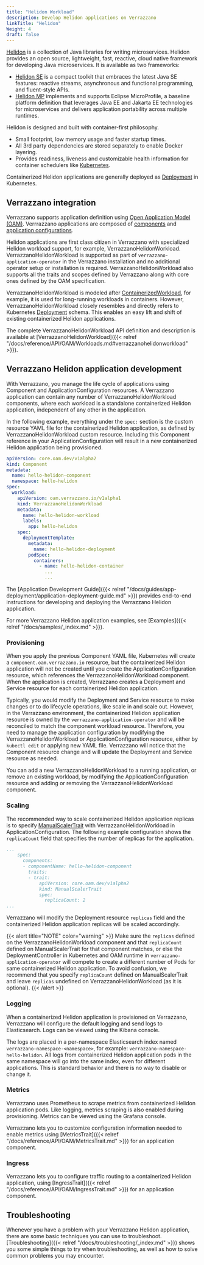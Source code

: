 ```yaml
---
title: "Helidon Workload"
description: Develop Helidon applications on Verrazzano
linkTitle: "Helidon"
Weight: 4
draft: false
---
```



[Helidon](https://helidon.io) is a collection of Java libraries for writing microservices. Helidon provides an open source,
lightweight, fast, reactive, cloud native framework for developing Java microservices. It is available as two frameworks:

- [Helidon SE](https://helidon.io/docs/latest/#/se/introduction/01_introduction) is a compact toolkit that embraces the
  latest Java SE features: reactive streams, asynchronous and functional programming, and fluent-style APIs.
- [Helidon MP](https://helidon.io/docs/latest/#/mp/introduction/01_introduction) implements and supports Eclipse MicroProfile,
  a baseline platform definition that leverages Java EE and Jakarta EE technologies for microservices and delivers application
  portability across multiple runtimes.

Helidon is designed and built with container-first philosophy.

- Small footprint, low memory usage and faster startup times.
- All 3rd party dependencies are stored separately to enable Docker layering.
- Provides readiness, liveness and customizable health information for container schedulers like [Kubernetes](https://kubernetes.io/).

Containerized Helidon applications are generally deployed as [Deployment](https://kubernetes.io/docs/reference/kubernetes-api/workload-resources/deployment-v1/) in Kubernetes.

## Verrazzano integration

Verrazzano supports application definition using [Open Application Model (OAM)](https://oam.dev/). Verrrazzano applications
are composed of [components](https://github.com/oam-dev/spec/blob/master/3.component_model.md) and
[application configurations](https://github.com/oam-dev/spec/blob/master/7.application.md).

Helidon applications are first class citizen in Verrazzano with specialized Helidon workload support, for example,
VerrazzanoHelidonWorkload. VerrazzanoHelidonWorkload is supported as part of `verrazzano-application-operator` in the
Verrazzano installation and no additional operator setup or installation is required. VerrazzanoHelidonWorkload also supports all
the traits and scopes defined by Verrazzano along with core ones defined by the OAM specification.

VerrazzanoHelidonWorkload is modeled after [ContainerizedWorkload](https://github.com/oam-dev/spec/blob/v0.2.1/core/workloads/containerized_workload/containerized_workload.md),
for example, it is used for long-running workloads in containers. However, VerrazzanoHelidonWorkload closely resembles and directly refers to
Kubernetes [Deployment](https://kubernetes.io/docs/reference/kubernetes-api/workload-resources/deployment-v1/) schema. This
enables an easy lift and shift of existing containerized Helidon applications.

The complete VerrazzanoHelidonWorkload API
definition and description is available at [VerrazzanoHelidonWorkload]({{< relref "/docs/reference/API/OAM/Workloads.md#verrazzanohelidonworkload" >}}).

## Verrazzano Helidon application development

With Verrazzano, you manage the life cycle of applications using Component and ApplicationConfiguration resources. A Verrazzano
application can contain any number of VerrazzanoHelidonWorkload components, where each workload is a standalone
containerized Helidon application, independent of any other in the application.

In the following example, everything under the `spec:` section is the custom resource YAML file for the containerized Helidon application,
as defined by VerrazzanoHelidonWorkload custom resource. Including this Component reference in your ApplicationConfiguration
will result in a new containerized Helidon application being provisioned.

```yaml
apiVersion: core.oam.dev/v1alpha2
kind: Component
metadata:
  name: hello-helidon-component
  namespace: hello-helidon
spec:
  workload:
    apiVersion: oam.verrazzano.io/v1alpha1
    kind: VerrazzanoHelidonWorkload
    metadata:
      name: hello-helidon-workload
      labels:
        app: hello-helidon
    spec:
      deploymentTemplate:
        metadata:
          name: hello-helidon-deployment
        podSpec:
          containers:
            - name: hello-helidon-container
              ...
              ...
```

The [Application Development Guide]({{< relref "/docs/guides/app-deployment/application-deployment-guide.md" >}}) provides end-to-end instructions for
developing and deploying the Verrazzano Helidon application.

For more Verrazzano Helidon application examples, see [Examples]({{< relref "/docs/samples/_index.md" >}}).

### Provisioning

When you apply the previous Component YAML file, Kubernetes will create a `component.oam.verrazzano.io` resource, but
the containerized Helidon application will not be created until you create the ApplicationConfiguration resource,
which references the VerrazzanoHelidonWorkload component. When the application is created, Verrazzano creates a
Deployment and Service resource for each containerized Helidon application.

Typically, you would modify the Deployment and Service resource to make changes or to do lifecycle operations,
like scale in and scale out.  However, in the Verrazzano environment, the containerized Helidon application resource is owned
by the `verrazzano-application-operator` and will be reconciled to match the component workload resource. Therefore,
you need to manage the application configuration by modifying the VerrazzanoHelidonWorkload or ApplicationConfiguration resource,
either by `kubectl edit` or applying new YAML file. Verrazzano will notice that the Component resource change and will update
the Deployment and Service resource as needed.

You can add a new VerrazzanoHelidonWorkload to a running application, or remove an existing workload, by modifying
the ApplicationConfiguration resource and adding or removing the VerrazzanoHelidonWorkload component.

### Scaling

The recommended way to scale containerized Helidon application replicas is to specify [ManualScalerTrait](https://github.com/oam-dev/spec/blob/v0.2.1/core/traits/manual_scaler_trait.md)
with VerrazzanoHelidonWorkload in ApplicationConfiguration. The following example
configuration shows the `replicaCount` field that specifies the number of replicas for the application.

```yaml
...
    spec:
      components:
      - componentName: hello-helidon-component
        traits:
        - trait:                      
            apiVersion: core.oam.dev/v1alpha2
            kind: ManualScalerTrait
            spec:
              replicaCount: 2
...
```

Verrazzano will modify the Deployment resource `replicas` field and the containerized Helidon application replicas will
be scaled accordingly.

{{< alert title="NOTE" color="warning" >}}
Make sure the `replicas` defined on the VerrazzanoHelidonWorkload component and that `replicaCount` defined on ManualScalerTrait
for that component matches, or else the DeploymentController in Kubernetes and OAM runtime in `verrazzano-application-operator`
will compete to create a different number of Pods for same containerized Helidon application. To avoid confusion,
we recommend that you specify `replicaCount` defined on ManualScalerTrait and leave `replicas` undefined on VerrazzanoHelidonWorkload (as it is optional).
{{< /alert >}}

### Logging

When a containerized Helidon application is provisioned on Verrazzano, Verrazzano will configure the default logging
and send logs to Elasticsearch. Logs can be viewed using the Kibana console.

The logs are placed in a per-namespace Elasticsearch index named `verrazzano-namespace-<namespace>`,
for example: `verrazzano-namespace-hello-helidon`.  All logs from containerized Helidon application pods in the same namespace will
go into the same index, even for different applications.  This is standard behavior and there is no way to disable or change it.

### Metrics

Verrazzano uses Prometheus to scrape metrics from containerized Helidon application pods. Like logging, metrics scraping is also
enabled during provisioning. Metrics can be viewed using the Grafana console.

Verrazzano lets you to customize configuration information needed to enable metrics using [MetricsTrait]({{< relref "/docs/reference/API/OAM/MetricsTrait.md" >}})
for an application component.

### Ingress

Verrazzano lets you to configure traffic routing to a containerized Helidon application, using
[IngressTrait]({{< relref "/docs/reference/API/OAM/IngressTrait.md" >}}) for an application component.

## Troubleshooting
Whenever you have a problem with your Verrazzano Helidon application, there are some basic techniques you
can use to troubleshoot. [Troubleshooting]({{< relref "/docs/troubleshooting/_index.md" >}}) shows you some simple
things to try when troubleshooting, as well as how to solve common problems you may encounter.

